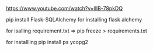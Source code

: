 https://www.youtube.com/watch?v=lllB-78pkDQ


pip install Flask-SQLAlchemy for installing flask alchemy
 
for isalling requirement.txt => pip freeze > requirements.txt


for installling  pip install ps
ycopg2


[//]: # (for venv)

[//]: # ()
[//]: # (python -m venv venv)

[//]: # ()
[//]: # (we have not insisde venv now, we need to activate)

[//]: # ()
[//]: # ()
[//]: # ()
[//]: # (how to set up requirements.txt:)

[//]: # ()
[//]: # (pip freeze > requirements.txt)

[//]: # ()
[//]: # (more requirements.txt)

[//]: # ()
[//]: # ()
[//]: # ()
[//]: # (from sqlalchemy import create_engine)

[//]: # (from sqlalchemy.orm import sessionmaker)

[//]: # (from sqlalchemy_utils import database_exists, create_database)

[//]: # (from local_settings import postgresql)

[//]: # ()
[//]: # (def get_engine&#40;user,password,host,port,db&#41;:)

[//]: # (    url = f"postgresql://{user}:{passwd}@{host}:{port}/{db}")

[//]: # (    if not database_exists&#40;url&#41;:)

[//]: # (        create_database&#40;url&#41;)

[//]: # (    engine = create_engine&#40;url, pool_size=50,echo=False&#41;)

[//]: # (    return engine)

[//]: # ()
[//]: # (engine = get_engine&#40;settings['user'],)

[//]: # ( settings['passwd'],)

[//]: # ( settings['pghost'],)

[//]: # ( settings['pgport'],)

[//]: # ( settings['pgdb']&#41;)

[//]: # ()
[//]: # (engine.url)

[//]: # ()
[//]: # (def get_engine_from_settings&#40;&#41;:)

[//]: # (    keys = ['pgusers','pgpasswd','pghost','pgport','pgdb'])

[//]: # (    if not all&#40;ke in keysa for key in settings.keys&#40;&#41;&#41;:)

[//]: # (        raise&#40;'Bad config file'&#41;)

[//]: # ()
[//]: # (    return get_engine&#40;settings['user'],)

[//]: # ( settings['passwd'],)

[//]: # ( settings['pghost'],)

[//]: # ( settings['pgport'],)

[//]: # ( settings['pgdb']&#41;)

[//]: # ()
[//]: # (def get_session&#40;&#41;:)

[//]: # (    engine = get_engine_from_settings&#40;&#41;)

[//]: # (    session = sessionmaker&#40;bind=engine&#41;&#40;&#41;)

[//]: # (    return session)

[//]: # ()
[//]: # (session = get_session&#40;&#41;)

[//]: # (session)
